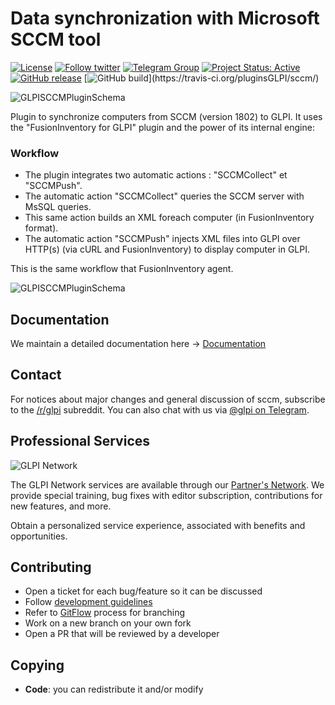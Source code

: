 # Data synchronization with Microsoft SCCM tool

[![License](https://img.shields.io/github/license/pluginsGLPI/sccm.svg?&label=License)](https://github.com/pluginsGLPI/sccm/blob/develop/LICENSE)
[![Follow twitter](https://img.shields.io/twitter/follow/Teclib.svg?style=social&label=Twitter&style=flat-square)](https://twitter.com/teclib)
[![Telegram Group](https://img.shields.io/badge/Telegram-Group-blue.svg)](https://t.me/glpien)
[![Project Status: Active](http://www.repostatus.org/badges/latest/active.svg)](http://www.repostatus.org/#active)
[![GitHub release](https://img.shields.io/github/release/pluginsGLPI/sccm.svg)](https://github.com/pluginsGLPI/sccm/releases)
[![GitHub build](https://travis-ci.org/pluginsGLPI/sccm.svg?)](https://travis-ci.org/pluginsGLPI/sccm/)


![GLPISCCMPluginSchema](screenshots/sccm.png "sccm")

Plugin to synchronize computers from SCCM (version 1802) to GLPI.
It uses the "FusionInventory for GLPI" plugin and the power of its internal engine:

### Workflow

* The plugin integrates two automatic actions : "SCCMCollect" et "SCCMPush".
* The automatic action "SCCMCollect" queries the SCCM server with MsSQL queries.
* This same action builds an XML foreach computer (in FusionInventory format).
* The automatic action "SCCMPush" injects XML files into GLPI over HTTP(s) (via cURL and FusionInventory) to display computer in GLPI.

This is the same workflow that FusionInventory agent.

![GLPISCCMPluginSchema](screenshots/schema.png "GLPISCCMPluginSchema")


## Documentation

We maintain a detailed documentation here -> [Documentation](https://glpi-plugins.readthedocs.io/en/latest/sccm/index.html)

## Contact

For notices about major changes and general discussion of sccm, subscribe to the [/r/glpi](https://www.reddit.com/r/glpi/) subreddit.
You can also chat with us via [@glpi on Telegram](https://t.me/glpien).

## Professional Services

![GLPI Network](./glpi_network.png "GLPI network")

The GLPI Network services are available through our [Partner's Network](http://www.teclib-edition.com/en/partners/). We provide special training, bug fixes with editor subscription, contributions for new features, and more.

Obtain a personalized service experience, associated with benefits and opportunities.

## Contributing

* Open a ticket for each bug/feature so it can be discussed
* Follow [development guidelines](http://glpi-developer-documentation.readthedocs.io/en/latest/plugins/index.html)
* Refer to [GitFlow](http://git-flow.readthedocs.io/) process for branching
* Work on a new branch on your own fork
* Open a PR that will be reviewed by a developer

## Copying

* **Code**: you can redistribute it and/or modify
